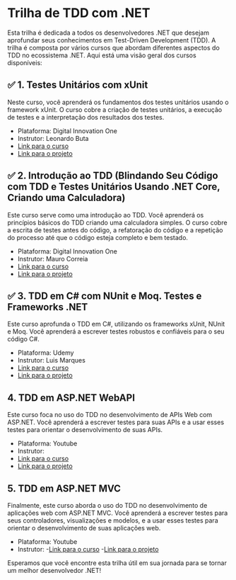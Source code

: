 # Trilha de TDD com .NET

Esta trilha é dedicada a todos os desenvolvedores .NET que desejam aprofundar seus conhecimentos em Test-Driven Development (TDD). A trilha é composta por vários cursos que abordam diferentes aspectos do TDD no ecossistema .NET. Aqui está uma visão geral dos cursos disponíveis:

## :white_check_mark: 1. Testes Unitários com xUnit

Neste curso, você aprenderá os fundamentos dos testes unitários usando o framework xUnit. O curso cobre a criação de testes unitários, a execução de testes e a interpretação dos resultados dos testes.
- Plataforma: Digital Innovation One
- Instrutor: Leonardo Buta
- [Link para o curso](https://web.dio.me/course/testes-unitarios-com-c/learning/ffcb384c-becc-4594-ba2e-388befaae5e5?back=/track/bootcamp-wex-desenvolvimento-net-e-qa&tab=undefined&moduleId=undefined)
- [Link para o projeto](https://github.com/jaugustorc/DIO_dotNet_Test_Unit_Csharp.git)

## :white_check_mark: 2. Introdução ao TDD (Blindando Seu Código com TDD e Testes Unitários Usando .NET Core, Criando uma Calculadora)

Este curso serve como uma introdução ao TDD. Você aprenderá os princípios básicos do TDD criando uma calculadora simples. O curso cobre a escrita de testes antes do código, a refatoração do código e a repetição do processo até que o código esteja completo e bem testado.

- Plataforma: Digital Innovation One
- Instrutor: Mauro Correia
- [Link para o curso](https://web.dio.me/project/blindando-seu-codigo-com-tdd-e-testes-unitarios-usando-net-core/learning/42be554a-a9fc-4d37-863f-e9f086579f42?back=/track/bootcamp-wex-desenvolvimento-net-e-qa&tab=undefined&moduleId=undefined)
- [Link para o projeto](https://github.com/jaugustorc/DIO_dotNet_TDD_XUnit.git)

## :white_check_mark: 3. TDD em C# com NUnit e Moq.  Testes e Frameworks .NET

Este curso aprofunda o TDD em C#, utilizando os frameworks xUnit, NUnit e Moq. Você aprenderá a escrever testes robustos e confiáveis para o seu código C#.

- Plataforma: Udemy
- Instrutor: Luis Marques
- [Link para o curso](https://www.udemy.com/course/c-testes-e-frameworks/learn/lecture/14447540#overview)
- [Link para o projeto](https://github.com/jaugustorc/TDD_.NetFrameworks.git)

## 4. TDD em ASP.NET WebAPI

Este curso foca no uso do TDD no desenvolvimento de APIs Web com ASP.NET. Você aprenderá a escrever testes para suas APIs e a usar esses testes para orientar o desenvolvimento de suas APIs.

- Plataforma: Youtube
- Instrutor: 
- [Link para o curso](https://www.youtube.com/watch?v=ULJ3UEezisw&ab_channel=WesDoyle)
- [Link para o projeto]()



## 5. TDD em ASP.NET MVC

Finalmente, este curso aborda o uso do TDD no desenvolvimento de aplicações web com ASP.NET MVC. Você aprenderá a escrever testes para seus controladores, visualizações e modelos, e a usar esses testes para orientar o desenvolvimento de suas aplicações web.

- Plataforma: Youtube
- Instrutor: 
-[Link para o curso](https://www.youtube.com/playlist?list=PLTgRMOcmRb3MKPRwaW375dLW-MWiTVX4H)
-[Link para o projeto]()

Esperamos que você encontre esta trilha útil em sua jornada para se tornar um melhor desenvolvedor .NET!
